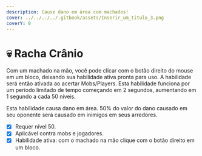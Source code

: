 ```yaml
---
description: Cause dano em área com machados!
cover: ../../../../.gitbook/assets/Inserir_um_titulo_3.png
coverY: 0
---
```


# 💀 Racha Crânio

Com um machado na mão, você pode clicar com o botão direito do mouse em um bloco, deixando sua habilidade ativa pronta para uso. A habilidade será então ativada ao acertar Mobs/Players. Esta habilidade funciona por um período limitado de tempo começando em 2 segundos, aumentando em 1 segundo a cada 50 níveis.

Esta habilidade causa dano em área. 50% do valor do dano causado em seu oponente será causado em inimigos em seus arredores.

* [x] Requer nível 50.
* [x] Aplicável contra mobs e jogadores.
* [x] Habilidade ativa: com o machado na mão clique com o botão direito em um bloco.
